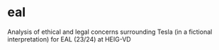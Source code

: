 # eal
Analysis of ethical and legal concerns surrounding Tesla (in a fictional interpretation) for EAL (23/24) at HEIG-VD
